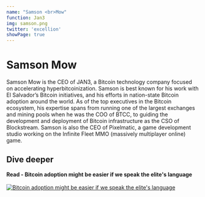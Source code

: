 ```yaml
---
name: "Samson <br>Mow"
function: Jan3
img: samson.png
twitter: 'excellion'
showPage: true
---
```


# Samson Mow
 
Samson Mow is the CEO of JAN3, a Bitcoin technology company focused on accelerating hyperbitcoinization. Samson is best known for his work with El Salvador’s Bitcoin initiatives, and his efforts in nation-state Bitcoin adoption around the world. As of the top executives in the Bitcoin ecosystem, his expertise spans from running one of the largest exchanges and mining pools when he was the COO of BTCC, to guiding the development and deployment of Bitcoin infrastructure as the CSO of Blockstream. Samson is also the CEO of Pixelmatic, a game development studio working on the Infinite Fleet MMO (massively multiplayer online) game.

## Dive deeper


<div class="grid grid-cols-2 gap-5">
<div class="p-3 my-2">

**Read - Bitcoin adoption might be easier if we speak the elite's language** <br><br>
[ ![Bitcoin adoption might be easier if we speak the elite's language](/content/samson1.png)](https://bitcoinmagazine.com/culture/bitcoin-adoption-if-we-speak-elites-language/)
</div>

<br>


